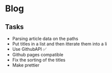 # Blog 
## Tasks

- Parsing article data on the paths
- Put titles in a list and then itterate them into a li
- Use GithubAPI ✅
- Github pages compatible 
- Fix the sorting of the titles
- Make prettier


